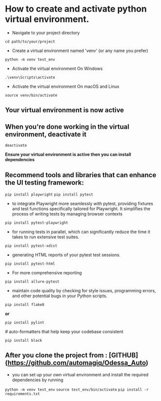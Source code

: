 # How to create and activate python virtual environment.

- Navigate to your project directory

`cd path/to/your/project`

- Create a virtual environment named 'venv' (or any name you prefer)

`python -m venv test_env`

- Activate the virtual environment On Windows

`.\venv\Scripts\activate`

- Activate the virtual environment On macOS and Linux

`source venv/bin/activate`

## Your virtual environment is now active

## When you're done working in the virtual environment, deactivate it

`deactivate`

**Ensure your virtual environment is active then you can install dependencies**

## Recommend tools and libraries that can enhance the UI testing framework:

`pip install playwright`
`pip install pytest`

- to integrate Playwright more seamlessly with pytest, providing fixtures and test functions specifically tailored for Playwright. It simplifies the process of writing tests by managing browser contexts

`pip install pytest-playwright`

- for running tests in parallel, which can significantly reduce the time it takes to run extensive test suites.

`pip install pytest-xdist`

- generating HTML reports of your pytest test sessions.

`pip install pytest-html`

- For more comprehensive reporting

`pip install allure-pytest`

- maintain code quality by checking for style issues, programming errors, and other potential bugs in your Python scripts.

`pip install flake8`

**or**

`pip install pylint`

_#_ auto-formatters that help keep your codebase consistent

`pip install black`

## After you clone the project from : [GITHUB] (https://github.com/automagiq/Odessa_Auto)

- you can set up your own virtual environment and install the required dependencies by running

`python -m venv test_env`
`source test_env/bin/activate`
`pip install -r requirements.txt`
